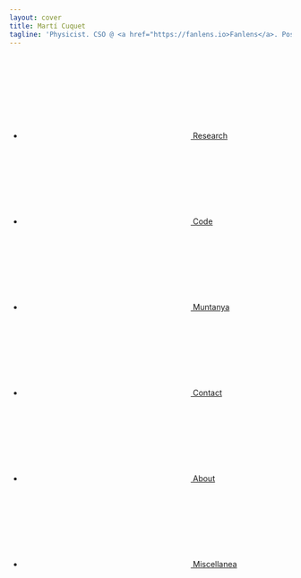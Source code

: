 ```yaml
---
layout: cover
title: Martí Cuquet
tagline: 'Physicist. CSO @ <a href="https://fanlens.io>Fanlens</a>. Postdoc @ <a href="http://sti-innsbruck.at/">STI Innsbruck</a>.'
---
```


<ul>
  <li><a href="Research/"><svg class="icon icon-research"><use xlink:href="#icon-research"></use></svg> Research</a></li>
  <li><a href="Code/"><svg class="icon icon-code"><use xlink:href="#icon-code"></use></svg> Code</a></li>
  <li><a href="Muntanya/"><svg class="icon icon-muntanya"><use xlink:href="#icon-muntanya"></use></svg> Muntanya</a></li>
  <li><a href="Contact"><svg class="icon icon-contact"><use xlink:href="#icon-contact"></use></svg> Contact</a></li>
  <li><a href="About"><svg class="icon icon-info"><use xlink:href="#icon-info"></use></svg> About</a></li>
  <li><a href="Miscellanea/"><svg class="icon icon-misc"><use xlink:href="#icon-misc"></use></svg> Miscellanea</a></li>
</ul>
